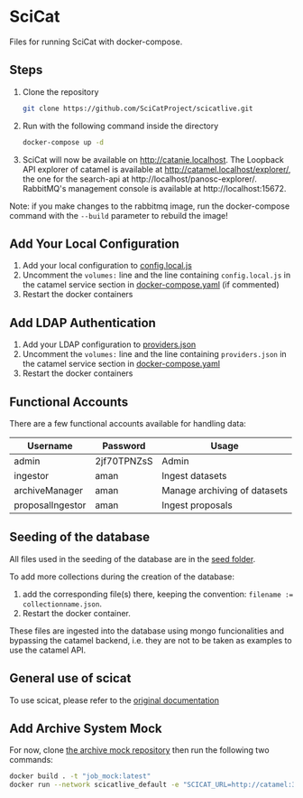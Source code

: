# SciCat

Files for running SciCat with docker-compose.


## Steps

1. Clone the repository
   ```sh
   git clone https://github.com/SciCatProject/scicatlive.git
   ```
2. Run with the following command inside the directory
   ```sh
   docker-compose up -d
   ```
3. SciCat will now be available on http://catanie.localhost. The Loopback API explorer of catamel is available at http://catamel.localhost/explorer/, the one for the search-api at http://localhost/panosc-explorer/. RabbitMQ's management console is available at http://localhost:15672.

Note: if you make changes to the rabbitmq image, run the docker-compose command with the `--build` parameter to rebuild the image!

## Add Your Local Configuration

1. Add your local configuration to [config.local.js](./config/catamel/config.local.js)
2. Uncomment the `volumes:` line and the line containing `config.local.js` in the catamel service section in [docker-compose.yaml](./docker-compose.yaml) (if commented)
3. Restart the docker containers


## Add LDAP Authentication

1. Add your LDAP configuration to [providers.json](./config/catamel/providers.json)
2. Uncomment the `volumes:` line and the line containing `providers.json` in the catamel service section in [docker-compose.yaml](./docker-compose.yaml)
3. Restart the docker containers 


## Functional Accounts

There are a few functional accounts available for handling data:

| Username         | Password    | Usage                        |
| ---------------- | ----------- | ---------------------------- |
| admin            | 2jf70TPNZsS | Admin                        |
| ingestor         | aman        | Ingest datasets              |
| archiveManager   | aman        | Manage archiving of datasets |
| proposalIngestor | aman        | Ingest proposals             |


## Seeding of the database

All files used in the seeding of the database are in the [seed folder](./seed_db/seed). 

To add more collections during the creation of the database:
1. add the corresponding file(s) there, keeping the convention: `filename := collectionname.json`.
2. Restart the docker container.

These files are ingested into the database using mongo funcionalities and bypassing the catamel backend, i.e. they are not to be taken as examples to use the catamel API.

## General use of scicat

To use scicat, please refer to the [original documentation](https://scicatproject.github.io/documentation/)

## Add Archive System Mock
For now, clone [the archive mock repository](https://github.com/SwissOpenEM/ScicatArchiveMock) then run the following two commands:
```sh
docker build . -t "job_mock:latest"
docker run --network scicatlive_default -e "SCICAT_URL=http://catamel:3000/api/v3/" -e "RABBITMQ_URL=local-rabbitmq" -e "USERNAME=admin" -e "PASSWORD=2jf70TPNZsS" job_mock:latest
```
